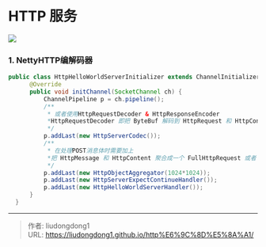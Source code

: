 # HTTP 服务


![](https://lddpicture.oss-cn-beijing.aliyuncs.com/picture/image-20211010180947816.png)

### 1. NettyHTTP编解码器

```java
public class HttpHelloWorldServerInitializer extends ChannelInitializer<SocketChannel> {
      @Override
      public void initChannel(SocketChannel ch) {
          ChannelPipeline p = ch.pipeline();
          /**
           * 或者使用HttpRequestDecoder & HttpResponseEncoder
           *HttpRequestDecoder 即把 ByteBuf 解码到 HttpRequest 和 HttpContent。HttpResponseEncoder 即把 HttpResponse 或 HttpContent 编码到 ByteBuf。HttpServerCodec 即 HttpRequestDecoder 和 HttpResponseEncoder 的结合。
           */
          p.addLast(new HttpServerCodec());
          /**
           * 在处理POST消息体时需要加上
           *把 HttpMessage 和 HttpContent 聚合成一个 FullHttpRequest 或者 FullHttpResponse （取决于是处理请求还是响应
           */
          p.addLast(new HttpObjectAggregator(1024*1024));
          p.addLast(new HttpServerExpectContinueHandler());
          p.addLast(new HttpHelloWorldServerHandler());
      }
  }
```



---

> 作者: liudongdong1  
> URL: https://liudongdong1.github.io/http%E6%9C%8D%E5%8A%A1/  

